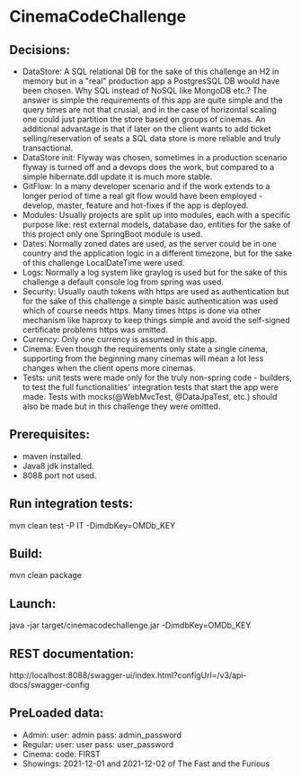 # CinemaCodeChallenge

## Decisions:
- DataStore: A SQL relational DB for the sake of this challenge an H2 in memory but in a "real" production app a PostgresSQL DB would have been chosen. Why SQL instead of NoSQL like MongoDB etc.? The answer is simple the requirements of this app are quite simple and the query times are not that crusial, and in the case of horizontal scaling one could just partition the store based on groups of cinemas. An additional advantage is that if later on the client wants to add ticket selling/reservation of seats a SQL data store is more reliable and truly transactional.
- DataStore init: Flyway was chosen, sometimes in a production scenario flyway is turned off and a devops does the work, but compared to a simple hibernate.ddl update it is much more stable.
- GitFlow: In a many developer scenario and if the work extends to a longer period of time a real git flow would have been employed - develop, master, feature and hot-fixes if the app is deployed.
- Modules: Usually projects are split up into modules, each with a specific purpose like: rest external models, database dao, entities for the sake of this project only one SpringBoot module is used.
- Dates: Normally zoned dates are used, as the server could be in one country and the application logic in a different timezone, but for the sake of this challenge LocalDateTime were used.
- Logs: Normally a log system like graylog is used but for the sake of this challenge a default console log from spring was used.
- Security: Usually oauth tokens with https are used as authentication but for the sake of this challenge a simple basic authentication was used which of course needs https. Many times https is done via other mechanism like haproxy to keep things simple and avoid the self-signed certificate problems https was omitted.
- Currency: Only one currency is assumed in this app.
- Cinema: Even though the requirements only state a single cinema, supporting from the beginning many cinemas will mean a lot less changes when the client opens more cinemas.
- Tests: unit tests were made only for the truly non-spring code - builders, to test the full functionalities' integration tests that start the app were made. Tests with mocks(@WebMvcTest, @DataJpaTest, etc.) should also be made but in this challenge they were omitted.

## Prerequisites:
- maven installed.
- Java8 jdk installed.
- 8088 port not used.

## Run integration tests:

mvn clean test -P IT -DimdbKey=OMDb_KEY

## Build:

mvn clean package

## Launch:

java -jar target/cinemacodechallenge.jar -DimdbKey=OMDb_KEY

## REST documentation:

http://localhost:8088/swagger-ui/index.html?configUrl=/v3/api-docs/swagger-config

## PreLoaded data:

- Admin: user: admin pass: admin_password
- Regular: user: user pass: user_password
- Cinema: code: FIRST
- Showings: 2021-12-01 and 2021-12-02 of The Fast and the Furious